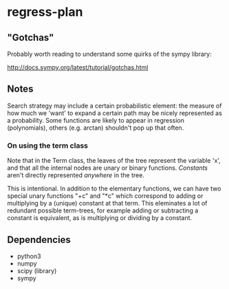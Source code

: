 regress-plan
============

"Gotchas"
---------

Probably worth reading to understand some quirks of the sympy library:

http://docs.sympy.org/latest/tutorial/gotchas.html

Notes
-----

Search strategy may include a certain probabilistic element: the measure of how much we 'want' to expand a certain path may be nicely represented as a probability. Some functions are likely to appear in regression (polynomials), others (e.g. arctan) shouldn't pop up that often.

### On using the term class ###

Note that in the Term class, the leaves of the tree represent the variable 'x', and that all the internal nodes are unary or binary functions. *Constants* aren't directly represented *anywhere* in the tree.

This is intentional. In addition to the elementary functions, we can have two special unary functions "+c" and "*c" which correspond to adding or multiplying by a (unique) constant at that term. This eleminates a lot of redundant possible term-trees, for example adding or subtracting a constant is equivalent, as is multiplying or dividing by a constant.

Dependencies
------------

* python3
* numpy
* scipy (library)
* sympy

